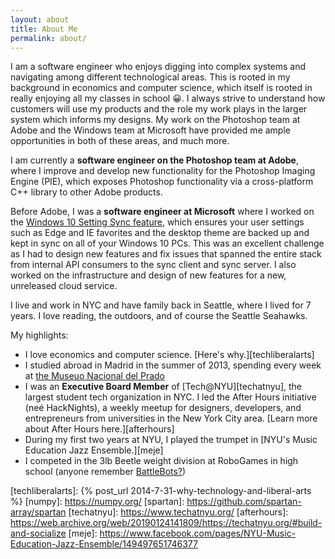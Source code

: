 ```yaml
---
layout: about
title: About Me
permalink: about/
---
```


I am a software engineer who enjoys digging into complex systems and
navigating among different technological areas. This is rooted in my
background in economics and computer science, which itself is rooted in
really enjoying all my classes in school 😀. I always strive to understand
how customers will use my products and the role my work plays in the larger
system which informs my designs. My work on the Photoshop team at Adobe and
the Windows team at Microsoft have provided me ample opportunities in both of
these areas, and much more.

I am currently a **software engineer on the Photoshop team at Adobe**, where I improve and develop
new functionality for the Photoshop Imaging Engine (PIE), which exposes
Photoshop functionality via a cross-platform C++ library to other Adobe
products.

Before Adobe, I was a **software engineer at
Microsoft** where I worked on the [Windows 10 Setting Sync
feature][settingsync], which ensures your user settings such as Edge and IE
favorites and the desktop theme are backed up and kept in sync on all of your
Windows 10 PCs. This was an excellent challenge as I had to design new
features and fix issues that spanned the entire stack from internal API
consumers to the sync client and sync server. I also worked on the
infrastructure and design of new features for a new, unreleased cloud
service.

I live and work in NYC and have family back in Seattle, where I lived for 7
years. I love reading, the outdoors, and of course the Seattle Seahawks.

My highlights:

- I love economics and computer science. [Here's why.][techliberalarts]
- I studied abroad in Madrid in the summer of 2013, spending every week at
  [the Museuo Nacional del Prado](https://www.museodelprado.es/en)
- I was an **Executive Board Member** of [Tech@NYU][techatnyu], the largest
  student tech organization in NYC. I led the After Hours initiative (neé
  HackNights), a weekly meetup for designers, developers, and entrepreneurs
  from universities in the New York City area. [Learn more about After Hours
  here.][afterhours]
- During my first two years at NYU, I played the trumpet in [NYU's Music
  Education Jazz Ensemble.][meje]
- I competed in the 3lb Beetle weight division at RoboGames in high school
  (anyone remember [BattleBots?][battlebots])

[settingsync]: https://support.microsoft.com/en-us/help/4026102/windows-10-about-sync-settings
[battlebots]: https://www.youtube.com/watch?v=Oo3zWxO3yYs

[techliberalarts]: {% post_url 2014-7-31-why-technology-and-liberal-arts %}
[numpy]: https://numpy.org/
[spartan]: https://github.com/spartan-array/spartan
[techatnyu]: https://www.techatnyu.org/
[afterhours]: https://web.archive.org/web/20190124141809/https://techatnyu.org/#build-and-socialize
[meje]: https://www.facebook.com/pages/NYU-Music-Education-Jazz-Ensemble/149497651746377
